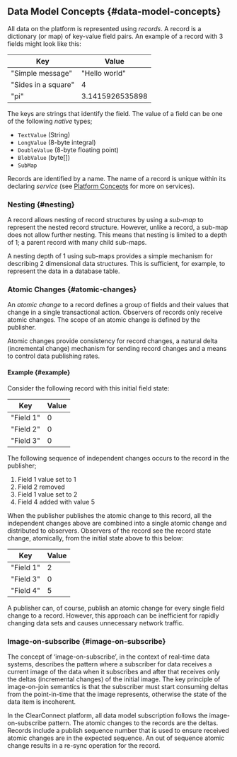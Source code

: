 ## Data Model Concepts {#data-model-concepts}

All data on the platform is represented using _records_. A record is a dictionary (or map) of key-value field pairs. An example of a record with 3 fields might look like this:

| Key | Value |
| --- | --- |
| "Simple message" | "Hello world" |
| "Sides in a square" | 4 |
| "pi" | 3.1415926535898 |

The keys are strings that identify the field. The value of a field can be one of the following _native_ types;

*   `TextValue` (String)
*   `LongValue` (8-byte integral)
*   `DoubleValue` (8-byte floating point)
*   `BlobValue` (byte[])
*   `SubMap`

Records are identified by a name. The name of a record is unique within its declaring _service_ (see [Platform Concepts](platform_concepts.md) for more on services).

### Nesting {#nesting}

A record allows nesting of record structures by using a _sub-map_ to represent the nested record structure. However, unlike a record, a sub-map does not allow further nesting. This means that nesting is limited to a depth of 1; a parent record with many child sub-maps.

A nesting depth of 1 using sub-maps provides a simple mechanism for describing 2 dimensional data structures. This is sufficient, for example, to represent the data in a database table.

### Atomic Changes {#atomic-changes}

An _atomic change_ to a record defines a group of fields and their values that change in a single transactional action. Observers of records only receive atomic changes. The scope of an atomic change is defined by the publisher.

Atomic changes provide consistency for record changes, a natural delta (incremental change) mechanism for sending record changes and a means to control data publishing rates.

#### Example {#example}

Consider the following record with this initial field state:

| Key | Value |
| --- | --- |
| "Field 1" | 0 |
| "Field 2" | 0 |
| "Field 3" | 0 |

The following sequence of independent changes occurs to the record in the publisher;

1.   Field 1 value set to 1
1.   Field 2 removed
1.   Field 1 value set to 2
1.   Field 4 added with value 5

When the publisher publishes the atomic change to this record, all the independent changes above are combined into a single atomic change and distributed to observers. Observers of the record see the record state change, atomically, from the initial state above to this below:

| Key | Value |
| --- | --- |
| "Field 1" | 2 |
| "Field 3" | 0 |
| "Field 4" | 5 |

A publisher can, of course, publish an atomic change for every single field change to a record. However, this approach can be inefficient for rapidly changing data sets and causes unnecessary network traffic.

### Image-on-subscribe {#image-on-subscribe}

The concept of ‘image-on-subscribe’, in the context of real-time data systems, describes the pattern where a subscriber for data receives a current image of the data when it subscribes and after that receives only the deltas (incremental changes) of the initial image. The key principle of image-on-join semantics is that the subscriber must start consuming deltas from the point-in-time that the image represents, otherwise the state of the data item is incoherent.

In the ClearConnect platform, all data model subscription follows the image-on-subscribe pattern. The atomic changes to the records are the deltas. Records include a publish sequence number that is used to ensure received atomic changes are in the expected sequence. An out of sequence atomic change results in a re-sync operation for the record.